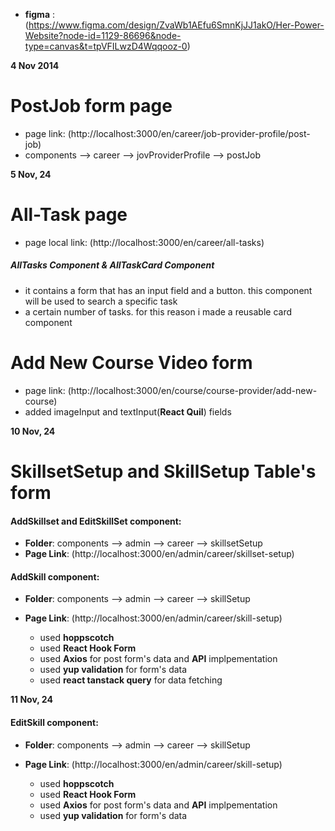 - **figma** : (https://www.figma.com/design/ZvaWb1AEfu6SmnKjJJ1akO/Her-Power-Website?node-id=1129-86696&node-type=canvas&t=tpVFILwzD4Wqqooz-0)

**4 Nov 2014**

# PostJob form page

- page link: (http://localhost:3000/en/career/job-provider-profile/post-job)
- components --> career --> jovProviderProfile --> postJob

**5 Nov, 24**

# All-Task page

- page local link: (http://localhost:3000/en/career/all-tasks)

##### AllTasks Component & AllTaskCard Component

- it contains a form that has an input field and a button. this component will be used to search a specific task
- a certain number of tasks. for this reason i made a reusable card component

# Add New Course Video form

- page link: (http://localhost:3000/en/course/course-provider/add-new-course)
- added imageInput and textInput(**React Quil**) fields

**10 Nov, 24**

# SkillsetSetup and SkillSetup Table's form

#### AddSkillset and EditSkillSet component:

- **Folder**: components --> admin --> career --> skillsetSetup
- **Page Link**: (http://localhost:3000/en/admin/career/skillset-setup)

#### AddSkill component:

- **Folder**: components --> admin --> career --> skillSetup
- **Page Link**: (http://localhost:3000/en/admin/career/skill-setup)

  - used **hoppscotch**
  - used **React Hook Form**
  - used **Axios** for post form's data and **API** implpementation
  - used **yup validation** for form's data
  - used **react tanstack query** for data fetching

**11 Nov, 24**

#### EditSkill component:

- **Folder**: components --> admin --> career --> skillSetup
- **Page Link**: (http://localhost:3000/en/admin/career/skill-setup)

  - used **hoppscotch**
  - used **React Hook Form**
  - used **Axios** for post form's data and **API** implpementation
  - used **yup validation** for form's data
